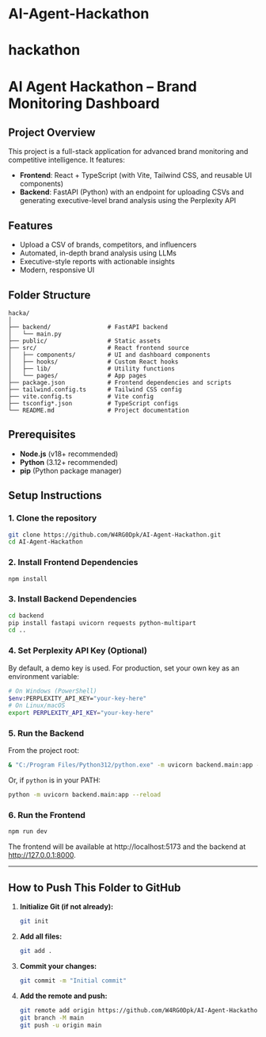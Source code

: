 # AI-Agent-Hackathon
hackathon
=======

# AI Agent Hackathon – Brand Monitoring Dashboard

## Project Overview

This project is a full-stack application for advanced brand monitoring and competitive intelligence. It features:
- **Frontend**: React + TypeScript (with Vite, Tailwind CSS, and reusable UI components)
- **Backend**: FastAPI (Python) with an endpoint for uploading CSVs and generating executive-level brand analysis using the Perplexity API

## Features

- Upload a CSV of brands, competitors, and influencers
- Automated, in-depth brand analysis using LLMs
- Executive-style reports with actionable insights
- Modern, responsive UI

## Folder Structure

```
hacka/
│
├── backend/                # FastAPI backend
│   └── main.py
├── public/                 # Static assets
├── src/                    # React frontend source
│   ├── components/         # UI and dashboard components
│   ├── hooks/              # Custom React hooks
│   ├── lib/                # Utility functions
│   └── pages/              # App pages
├── package.json            # Frontend dependencies and scripts
├── tailwind.config.ts      # Tailwind CSS config
├── vite.config.ts          # Vite config
├── tsconfig*.json          # TypeScript configs
└── README.md               # Project documentation
```

## Prerequisites

- **Node.js** (v18+ recommended)
- **Python** (3.12+ recommended)
- **pip** (Python package manager)

## Setup Instructions

### 1. Clone the repository

```sh
git clone https://github.com/W4RG0Dpk/AI-Agent-Hackathon.git
cd AI-Agent-Hackathon
```

### 2. Install Frontend Dependencies

```sh
npm install
```

### 3. Install Backend Dependencies

```sh
cd backend
pip install fastapi uvicorn requests python-multipart
cd ..
```

### 4. Set Perplexity API Key (Optional)

By default, a demo key is used. For production, set your own key as an environment variable:

```sh
# On Windows (PowerShell)
$env:PERPLEXITY_API_KEY="your-key-here"
# On Linux/macOS
export PERPLEXITY_API_KEY="your-key-here"
```

### 5. Run the Backend

From the project root:

```sh
& "C:/Program Files/Python312/python.exe" -m uvicorn backend.main:app --reload
```

Or, if `python` is in your PATH:

```sh
python -m uvicorn backend.main:app --reload
```

### 6. Run the Frontend

```sh
npm run dev
```

The frontend will be available at http://localhost:5173 and the backend at http://127.0.0.1:8000.

---

## How to Push This Folder to GitHub

1. **Initialize Git (if not already):**
   ```sh
   git init
   ```

2. **Add all files:**
   ```sh
   git add .
   ```

3. **Commit your changes:**
   ```sh
   git commit -m "Initial commit"
   ```

4. **Add the remote and push:**
   ```sh
   git remote add origin https://github.com/W4RG0Dpk/AI-Agent-Hackathon.git
   git branch -M main
   git push -u origin main
   ```

